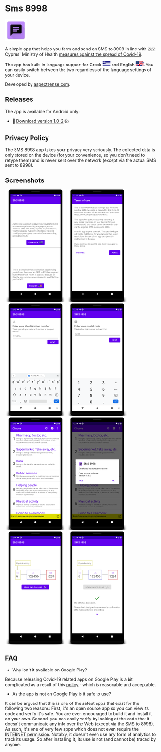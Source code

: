 # Sms 8998
![Sms 8998](https://raw.githubusercontent.com/nearchos/Sms8998/main/app/src/main/res/mipmap-hdpi/ic_launcher.png)

A simple app that helps you form and send an SMS to 8998 in line with :cyprus: Cyprus' Ministry of Health [measures against the spread of Covid-19](https://www.pio.gov.cy/coronavirus).

The app has built-in language support for Greek ![Image of Greek flag](https://raw.githubusercontent.com/nearchos/Sms8998/main/app/src/main/res/drawable-mdpi/el.png) and English ![Image of US & UK flag](https://raw.githubusercontent.com/nearchos/Sms8998/main/app/src/main/res/drawable-mdpi/en.png). You can easily switch between the two regardless of the language settings of your device.

Developed by [aspectsense.com](https://aspectsense.com).

## Releases
The app is available for Android only:
- :rocket: [Download version 1.0-2](https://github.com/nearchos/Sms8998/releases/download/1.0-2/Sms8998-v1.0-2.apk) :thumbsup:

## Privacy Policy
The SMS 8998 app takes your privacy very seriously. The collected data is only stored on the device (for your convenience, so you don't need to retype them) and is never sent over the network (except via the actual SMS sent to 8998).

## Screenshots
<span>
<img src="https://raw.githubusercontent.com/nearchos/Sms8998/main/screenshots/1-language.png" title="Language" width="200" />
<img src="https://raw.githubusercontent.com/nearchos/Sms8998/main/screenshots/2-terms.png" title="Terms of Use" width="200" />
<img src="https://raw.githubusercontent.com/nearchos/Sms8998/main/screenshots/3-id.png" title="ID" width="200" />
<img src="https://raw.githubusercontent.com/nearchos/Sms8998/main/screenshots/4-postal-code.png" title="Postal Code" width="200" />
<img src="https://raw.githubusercontent.com/nearchos/Sms8998/main/screenshots/5-main.png" title="Main Screen" width="200" />
<img src="https://raw.githubusercontent.com/nearchos/Sms8998/main/screenshots/6-about.png" title="About" width="200" />
<img src="https://raw.githubusercontent.com/nearchos/Sms8998/main/screenshots/7-send.png" title="Send Preparation" width="200" />
<img src="https://raw.githubusercontent.com/nearchos/Sms8998/main/screenshots/8-sent.png" title="Sent Confirmation" width="200" />
</span>

## FAQ
- Why isn't it available on Google Play?

Because releasing Covid-19 related apps on Google Play is a bit complicated as a result of this [policy](https://support.google.com/googleplay/android-developer/answer/9889712) - which is reasonable and acceptable.

- As the app is not on Google Play is it safe to use?

It can be argued that this is one of the safest apps that exist for the following two reasons: First, it's an open source app so you can view its code and verify it's safe. You are even encouraged to build it and install it on your own. Second, you can easily verify by looking at the code that it doesn't communicate any info over the Web (except via the SMS to 8998). As such, it's one of very few apps which does not even require the [INTERNET permission](https://developer.android.com/training/basics/network-ops/connecting). Notably, it doesn't even use any form of analytics to track its usage. So after installing it, its use is not (and cannot be) traced by anyone.
